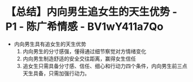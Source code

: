 # 【总结】内向男生追女生的天生优势 - P1 - 陈广希情感 - BV1wY411a7Qo

-   内向男生具有追女生的天生优势
    1.  内向男生的分寸感强，懂得通过细节察觉对方情绪变化
    2.  内向男生制造舒适的安全交往距离，赢得女生信任
    3.  追女生只需具备分寸感、信任、细心和行动力四个条件，内向男生前三点天生具备，只需加强行动力。